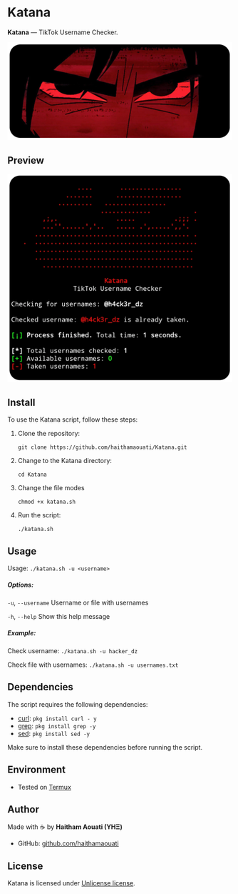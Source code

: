 # Katana
**Katana** — TikTok Username Checker.

![banner](banner.png)

## Preview
![preview](preview.png)

## Install

To use the Katana script, follow these steps:

1. Clone the repository:

    ```
    git clone https://github.com/haithamaouati/Katana.git
    ```

2. Change to the Katana directory:

    ```
    cd Katana
    ```
    
3. Change the file modes
    ```
    chmod +x katana.sh
    ```
    
5. Run the script:

    ```
    ./katana.sh
    ```

## Usage

   Usage: `./katana.sh -u <username>`

##### Options:

`-u`, `--username`   Username or file with usernames

`-h`, `--help`       Show this help message

##### Example:

Check username: `./katana.sh -u hacker_dz`

Check file with usernames: `./katana.sh -u usernames.txt`

## Dependencies

The script requires the following dependencies:

- [curl](https://curl.se/): `pkg install curl - y`
- [grep](): `pkg install grep -y`
- [sed](): `pkg install sed -y`

Make sure to install these dependencies before running the script.

## Environment
- Tested on [Termux]()

## Author

Made with :coffee: by **Haitham Aouati (YHΞ)**
  - GitHub: [github.com/haithamaouati](https://github.com/haithamaouati)

## License

Katana is licensed under [Unlicense license](LICENSE).
